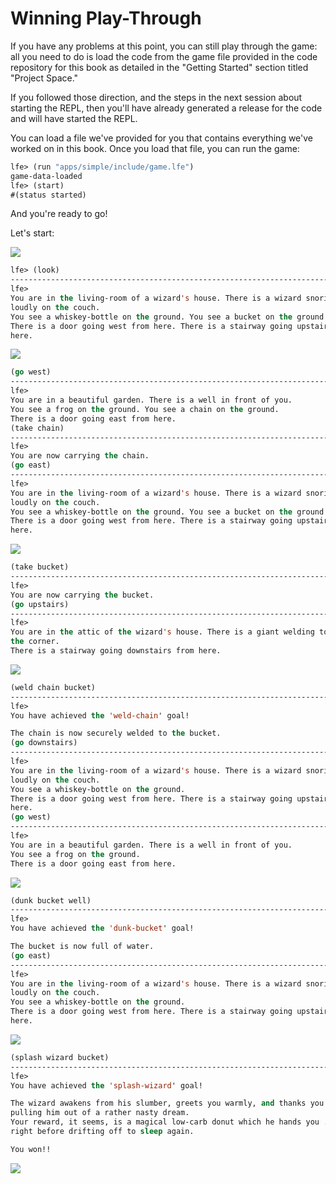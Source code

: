 # Winning Play-Through

If you have any problems at this point, you can still play through the game: all you need to do is load the code from the game file provided in the code repository for this book as detailed in the "Getting Started" section titled "Project Space."

If you followed those direction, and the steps in the next session about starting the REPL, then you'll have already generated a release for the code and will have started the REPL.

You can load a file we've provided for you that contains everything we've worked on in this book. Once you load that file, you can run the game:

```lisp
lfe> (run "apps/simple/include/game.lfe")
game-data-loaded
lfe> (start)
#(status started)
```

And you're ready to go!

Let's start:

![](../images/world.jpg)

```lisp
lfe> (look)
------------------------------------------------------------------------------
lfe>
You are in the living-room of a wizard's house. There is a wizard snoring
loudly on the couch.
You see a whiskey-bottle on the ground. You see a bucket on the ground.
There is a door going west from here. There is a stairway going upstairs from
here.
```

![](../images/living_room.jpg)

```lisp
(go west)
------------------------------------------------------------------------------
lfe>
You are in a beautiful garden. There is a well in front of you.
You see a frog on the ground. You see a chain on the ground.
There is a door going east from here.
(take chain)
------------------------------------------------------------------------------
lfe>
You are now carrying the chain.
(go east)
------------------------------------------------------------------------------
lfe>
You are in the living-room of a wizard's house. There is a wizard snoring
loudly on the couch.
You see a whiskey-bottle on the ground. You see a bucket on the ground.
There is a door going west from here. There is a stairway going upstairs from
here.
```

![](../images/slob.jpg)

```lisp
(take bucket)
------------------------------------------------------------------------------
lfe>
You are now carrying the bucket.
(go upstairs)
------------------------------------------------------------------------------
lfe>
You are in the attic of the wizard's house. There is a giant welding torch in
the corner.
There is a stairway going downstairs from here.
```

![](../images/weld.jpg)

```lisp
(weld chain bucket)
------------------------------------------------------------------------------
lfe>
You have achieved the 'weld-chain' goal!

The chain is now securely welded to the bucket.
(go downstairs)
------------------------------------------------------------------------------
lfe>
You are in the living-room of a wizard's house. There is a wizard snoring
loudly on the couch.
You see a whiskey-bottle on the ground.
There is a door going west from here. There is a stairway going upstairs from
here.
(go west)
------------------------------------------------------------------------------
lfe>
You are in a beautiful garden. There is a well in front of you.
You see a frog on the ground.
There is a door going east from here.
```

![](../images/dunk.jpg)

```lisp
(dunk bucket well)
------------------------------------------------------------------------------
lfe>
You have achieved the 'dunk-bucket' goal!

The bucket is now full of water.
(go east)
------------------------------------------------------------------------------
lfe>
You are in the living-room of a wizard's house. There is a wizard snoring
loudly on the couch.
You see a whiskey-bottle on the ground.
There is a door going west from here. There is a stairway going upstairs from
here.
```

![](../images/splash.jpg)

```lisp
(splash wizard bucket)
------------------------------------------------------------------------------
lfe>
You have achieved the 'splash-wizard' goal!

The wizard awakens from his slumber, greets you warmly, and thanks you for
pulling him out of a rather nasty dream.
Your reward, it seems, is a magical low-carb donut which he hands you ...
right before drifting off to sleep again.

You won!!
```

![](../images/donut.jpg)
